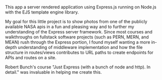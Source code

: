 This app a server rendered application using Express.js running on Node.js with the EJS template engine library.

My goal for this little project is to show photos from one of the publicly available NASA apis in a fun and pleasing way and to further my understanding of the Express server framework. Since most courses and walkthroughs on fullstack software projects (such as PERN, MERN, and MEAN) rush through the Express portion, I found myself wanting a more in-depth understanding of middleware implementation and how the file structure in routes/views contributes to URL paths to create endpoints for APIs and routes on a site.

Robert Bunch's course "Just Express (with a bunch of node and http). In detail." was invaluable in helping me create this.

